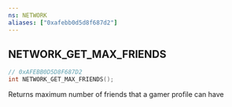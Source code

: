```yaml
---
ns: NETWORK
aliases: ["0xafebb0d5d8f687d2"]
---
```

## NETWORK_GET_MAX_FRIENDS

```c
// 0xAFEBB0D5D8F687D2
int NETWORK_GET_MAX_FRIENDS();
```

Returns maximum number of friends that a gamer profile can have

